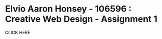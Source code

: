 # Elvio Aaron Honsey - 106596 : Creative Web Design - Assignment 1 

<a href="HOME.html" style="text-decoration:none; color:#000">CLICK HERE</a>

